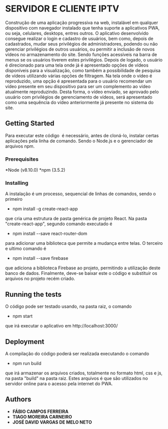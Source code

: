 # SERVIDOR E CLIENTE IPTV

Construção de uma
aplicação progressiva na web, instalável em qualquer dispositivo com navegador
instalado que tenha suporte a aplicativos PWA, ou seja, celulares, desktops, entres
outros. O aplicativo desenvolvido consegue realizar o login e cadastro de usuários,
bem como, depois de cadastrados, mudar seus privilégios de administradores,
podendo ou não gerenciar privilégios de outros usuários, ou permitir a inclusão de
novos vídeos no armazenamento do site. Sendo funções acessíveis na barra de
menus se os usuários tiverem estes privilégios. Depois de logado, o usuário é
direcionado para uma tela onde já é apresentado opções de vídeos disponíveis para
a visualização, como também a possibilidade de pesquisa de vídeos utilizando várias
opções de filtragem. Na tela onde o vídeo é reproduzido, uma opção é apresentada
para o usuário recomendar um vídeo presente em seu dispositivo para ser um
complemento ao vídeo atualmente reproduzindo. Desta forma, o vídeo enviado, se
aprovado pelo usuário com privilégios de gerenciamento de vídeos, será apresentado
como uma sequência do vídeo anteriormente já presente no sistema do site.

## Getting Started

Para executar este código  é necessário, antes de cloná-lo, instalar certas aplicações pela linha de comando. Sendo o Node.js e o gerenciador de arquivos npm.

### Prerequisites

*Node (v8.10.0)
*npm (3.5.2)

### Installing

A instalação é um processo, sequencial de linhas de comandos, sendo o primeiro

* npm install -g create-react-app

que cria uma estrutura de pasta genérica de projeto React. Na pasta "create-react-app", segundo comando executado é 

* npm install --save react-router-dom

para adicionar uma biblioteca que permite a mudança entre telas. O terceiro e ultimo comando é 

* npm install --save firebase

que adiciona a biblioteca Firebase ao projeto, permitindo a utilização deste banco de dados.
Finalmente, deve-se baixar este o código e substituir os arquivos no projeto recém criado.

## Running the tests

O código pode ser testado usando, na pasta raiz, o comando

* npm start

que irá executar o aplicativo em http://localhost:3000/

## Deployment

A compilação do código poderá ser realizada executando o comando

* npm run build

que irá armazenar os arquivos criados, totalmente no formato html, css e js, na pasta "build" na pasta raiz. Estes arquivos é que são utilizados no servidor online para o acesso pela internet do PWA.

## Authors

* **FÁBIO CAMPOS FERREIRA**
* **TIAGO MOREIRA CARNEIRO**
* **JOSÉ DAVID VARGAS DE MELO NETO**
